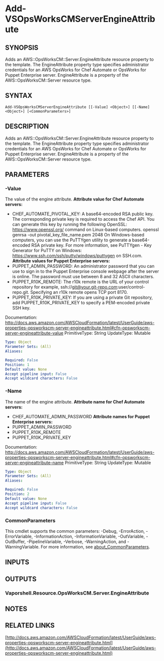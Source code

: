 # Add-VSOpsWorksCMServerEngineAttribute

## SYNOPSIS
Adds an AWS::OpsWorksCM::Server.EngineAttribute resource property to the template.
The EngineAttribute property type specifies administrator credentials for an AWS OpsWorks for Chef Automate or OpsWorks for Puppet Enterprise server.
EngineAttribute is a property of the AWS::OpsWorksCM::Server resource type.

## SYNTAX

```
Add-VSOpsWorksCMServerEngineAttribute [[-Value] <Object>] [[-Name] <Object>] [<CommonParameters>]
```

## DESCRIPTION
Adds an AWS::OpsWorksCM::Server.EngineAttribute resource property to the template.
The EngineAttribute property type specifies administrator credentials for an AWS OpsWorks for Chef Automate or OpsWorks for Puppet Enterprise server.
EngineAttribute is a property of the AWS::OpsWorksCM::Server resource type.

## PARAMETERS

### -Value
The value of the engine attribute.
**Attribute value for Chef Automate servers:**
+  CHEF_AUTOMATE_PIVOTAL_KEY: A base64-encoded RSA public key.
The corresponding private key is required to access the Chef API.
You can generate this key by running the following OpenSSL: https://www.openssl.org/ command on Linux-based computers.
openssl genrsa -out pivotal_key_file_name.pem 2048
On Windows-based computers, you can use the PuTTYgen utility to generate a base64-encoded RSA private key.
For more information, see PuTTYgen - Key Generator for PuTTY on Windows: https://www.ssh.com/ssh/putty/windows/puttygen on SSH.com.
**Attribute values for Puppet Enterprise servers:**
+  PUPPET_ADMIN_PASSWORD: An administrator password that you can use to sign in to the Puppet Enterprise console webpage after the server is online.
The password must use between 8 and 32 ASCII characters.
+  PUPPET_R10K_REMOTE: The r10k remote is the URL of your control repository for example, ssh://git@your.git-repo.com:user/control-repo.git.
Specifying an r10k remote opens TCP port 8170.
+  PUPPET_R10K_PRIVATE_KEY: If you are using a private Git repository, add PUPPET_R10K_PRIVATE_KEY to specify a PEM-encoded private SSH key.

Documentation: http://docs.aws.amazon.com/AWSCloudFormation/latest/UserGuide/aws-properties-opsworkscm-server-engineattribute.html#cfn-opsworkscm-server-engineattribute-value
PrimitiveType: String
UpdateType: Mutable

```yaml
Type: Object
Parameter Sets: (All)
Aliases:

Required: False
Position: 1
Default value: None
Accept pipeline input: False
Accept wildcard characters: False
```

### -Name
The name of the engine attribute.
**Attribute name for Chef Automate servers:**
+  CHEF_AUTOMATE_ADMIN_PASSWORD
**Attribute names for Puppet Enterprise servers:**
+  PUPPET_ADMIN_PASSWORD
+  PUPPET_R10K_REMOTE
+  PUPPET_R10K_PRIVATE_KEY

Documentation: http://docs.aws.amazon.com/AWSCloudFormation/latest/UserGuide/aws-properties-opsworkscm-server-engineattribute.html#cfn-opsworkscm-server-engineattribute-name
PrimitiveType: String
UpdateType: Mutable

```yaml
Type: Object
Parameter Sets: (All)
Aliases:

Required: False
Position: 2
Default value: None
Accept pipeline input: False
Accept wildcard characters: False
```

### CommonParameters
This cmdlet supports the common parameters: -Debug, -ErrorAction, -ErrorVariable, -InformationAction, -InformationVariable, -OutVariable, -OutBuffer, -PipelineVariable, -Verbose, -WarningAction, and -WarningVariable. For more information, see [about_CommonParameters](http://go.microsoft.com/fwlink/?LinkID=113216).

## INPUTS

## OUTPUTS

### Vaporshell.Resource.OpsWorksCM.Server.EngineAttribute
## NOTES

## RELATED LINKS

[http://docs.aws.amazon.com/AWSCloudFormation/latest/UserGuide/aws-properties-opsworkscm-server-engineattribute.html](http://docs.aws.amazon.com/AWSCloudFormation/latest/UserGuide/aws-properties-opsworkscm-server-engineattribute.html)


